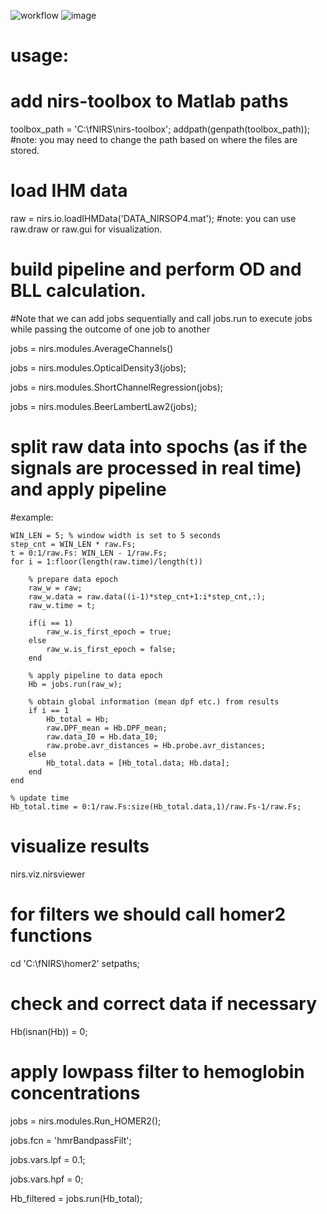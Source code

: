 ![workflow](https://user-images.githubusercontent.com/20672666/141788056-6bd2ed09-f615-4eb2-b530-e7a707af38bd.jpg)
![image](https://user-images.githubusercontent.com/20672666/146216969-44b59430-537d-44f8-ba7e-3aa4e643150e.png)

# usage: 

# add nirs-toolbox to Matlab paths 
toolbox_path = 'C:\fNIRS\nirs-toolbox';
addpath(genpath(toolbox_path));
#note: you may need to change the path based on where the files are stored.

# load IHM data
raw = nirs.io.loadIHMData('DATA_NIRSOP4.mat'); 
#note: you can use raw.draw or raw.gui for visualization.

# build pipeline and perform OD and BLL calculation. 
#Note that we can add jobs sequentially and call jobs.run to execute jobs while passing the outcome of one job to another

jobs = nirs.modules.AverageChannels()

jobs = nirs.modules.OpticalDensity3(jobs);

jobs = nirs.modules.ShortChannelRegression(jobs);

jobs = nirs.modules.BeerLambertLaw2(jobs);

# split raw data into spochs (as if the signals are processed in real time) and apply pipeline
#example:

    WIN_LEN = 5; % window width is set to 5 seconds 
    step_cnt = WIN_LEN * raw.Fs;
    t = 0:1/raw.Fs: WIN_LEN - 1/raw.Fs;
    for i = 1:floor(length(raw.time)/length(t))

        % prepare data epoch
        raw_w = raw;
        raw_w.data = raw.data((i-1)*step_cnt+1:i*step_cnt,:);
        raw_w.time = t;

        if(i == 1)
            raw_w.is_first_epoch = true;
        else 
            raw_w.is_first_epoch = false;
        end

        % apply pipeline to data epoch
        Hb = jobs.run(raw_w);

        % obtain global information (mean dpf etc.) from results 
        if i == 1
            Hb_total = Hb;
            raw.DPF_mean = Hb.DPF_mean;
            raw.data_I0 = Hb.data_I0;
            raw.probe.avr_distances = Hb.probe.avr_distances;
        else
            Hb_total.data = [Hb_total.data; Hb.data];
        end
    end

    % update time
    Hb_total.time = 0:1/raw.Fs:size(Hb_total.data,1)/raw.Fs-1/raw.Fs;


# visualize results
nirs.viz.nirsviewer

# for filters we should call homer2 functions
cd 'C:\fNIRS\homer2'
setpaths;

# check and correct data if necessary
Hb(isnan(Hb)) = 0;

# apply lowpass filter to hemoglobin concentrations 
jobs = nirs.modules.Run_HOMER2();

jobs.fcn = 'hmrBandpassFilt';

jobs.vars.lpf = 0.1;

jobs.vars.hpf = 0;

Hb_filtered = jobs.run(Hb_total);
